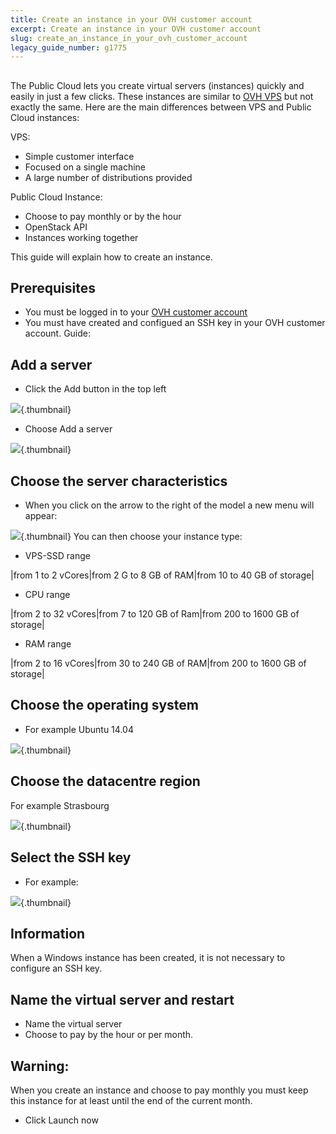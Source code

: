 ```yaml
---
title: Create an instance in your OVH customer account
excerpt: Create an instance in your OVH customer account
slug: create_an_instance_in_your_ovh_customer_account
legacy_guide_number: g1775
---
```



## 
The Public Cloud lets you create virtual servers (instances) quickly and easily in just a few clicks. 
These instances are similar to [OVH VPS](http://www.ovh.co.uk/vps/) but not exactly the same. 
Here are the main differences between VPS and Public Cloud instances:

VPS:

- Simple customer interface
- Focused on a single machine
- A large number of distributions provided


Public Cloud Instance:

- Choose to pay monthly or by the hour
- OpenStack API
- Instances working together


This guide will explain how to create an instance.


## Prerequisites

- You must be logged in to your [OVH customer account](https://www.ovh.com/manager/cloud/)
- You must have created and configued an SSH key in your OVH customer account. Guide: []({legacy}1769)




## Add a server

- Click the Add button in the top left



![](images/img_2707.jpg){.thumbnail}

- Choose Add a server



![](images/img_2708.jpg){.thumbnail}


## Choose the server characteristics

- When you click on the arrow to the right of the model a new menu will appear:



![](images/img_2709.jpg){.thumbnail}
You can then choose your instance type:

- VPS-SSD range

|from 1 to 2 vCores|from 2 G to 8 GB of RAM|from 10 to 40 GB of storage|



- CPU range 

|from 2 to 32 vCores|from 7 to 120 GB of Ram|from 200 to 1600 GB of storage|



- RAM range 

|from 2 to 16 vCores|from 30 to 240 GB of RAM|from 200 to 1600 GB of storage|




## Choose the operating system

- For example Ubuntu 14.04



![](images/img_2710.jpg){.thumbnail}


## Choose the datacentre region
For example Strasbourg

![](images/img_2711.jpg){.thumbnail}


## Select the SSH key

- For example:



![](images/img_2712.jpg){.thumbnail}

## Information
When a Windows instance has been created, it is not necessary to configure an SSH key.


## Name the virtual server and restart

- Name the virtual server
- Choose to pay by the hour or per month.



## Warning:
When you create an instance and choose to pay monthly you must keep this instance for at least until the end of the current month.

- Click Launch now




## 
 

